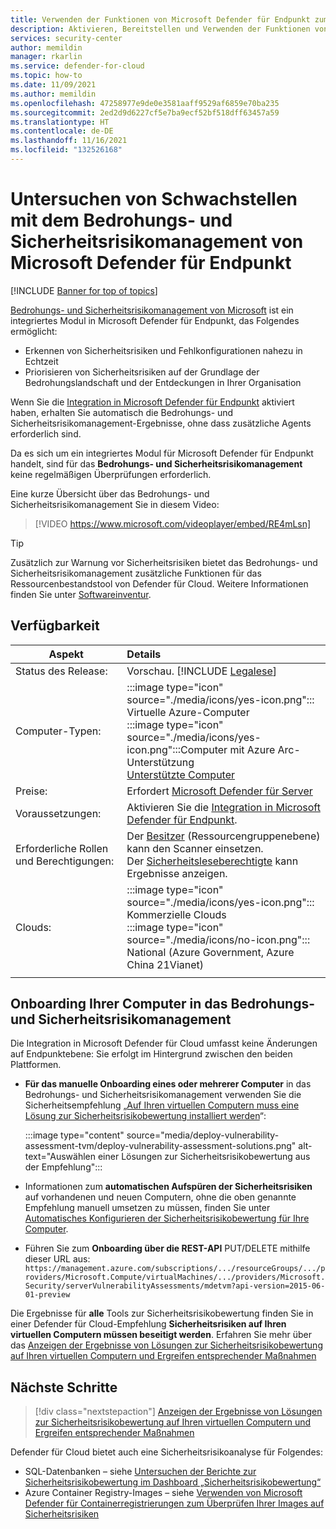 ```yaml
---
title: Verwenden der Funktionen von Microsoft Defender für Endpunkt zum Bedrohungs- und Sicherheitsrisikomanagement mit Microsoft Defender für Cloud
description: Aktivieren, Bereitstellen und Verwenden der Funktionen von Microsoft Defender für Endpunkt zum Bedrohungs- und Sicherheitsrisikomanagement mit Microsoft Defender für Cloud, um Schwachstellen auf Ihren Azure- und Hybridcomputern zu erkennen
services: security-center
author: memildin
manager: rkarlin
ms.service: defender-for-cloud
ms.topic: how-to
ms.date: 11/09/2021
ms.author: memildin
ms.openlocfilehash: 47258977e9de0e3581aaff9529af6859e70ba235
ms.sourcegitcommit: 2ed2d9d6227cf5e7ba9ecf52bf518dff63457a59
ms.translationtype: HT
ms.contentlocale: de-DE
ms.lasthandoff: 11/16/2021
ms.locfileid: "132526168"
---
```

# <a name="investigate-weaknesses-with-microsoft-defender-for-endpoints-threat-and-vulnerability-management"></a>Untersuchen von Schwachstellen mit dem Bedrohungs- und Sicherheitsrisikomanagement von Microsoft Defender für Endpunkt 

[!INCLUDE [Banner for top of topics](./includes/banner.md)]

[Bedrohungs- und Sicherheitsrisikomanagement von Microsoft](/microsoft-365/security/defender-endpoint/next-gen-threat-and-vuln-mgt) ist ein integriertes Modul in Microsoft Defender für Endpunkt, das Folgendes ermöglicht:

- Erkennen von Sicherheitsrisiken und Fehlkonfigurationen nahezu in Echtzeit
- Priorisieren von Sicherheitsrisiken auf der Grundlage der Bedrohungslandschaft und der Entdeckungen in Ihrer Organisation

Wenn Sie die [Integration in Microsoft Defender für Endpunkt](integration-defender-for-endpoint.md) aktiviert haben, erhalten Sie automatisch die Bedrohungs- und Sicherheitsrisikomanagement-Ergebnisse, ohne dass zusätzliche Agents erforderlich sind.

Da es sich um ein integriertes Modul für Microsoft Defender für Endpunkt handelt, sind für das **Bedrohungs- und Sicherheitsrisikomanagement** keine regelmäßigen Überprüfungen erforderlich.

Eine kurze Übersicht über das Bedrohungs- und Sicherheitsrisikomanagement Sie in diesem Video:

> [!VIDEO https://www.microsoft.com/videoplayer/embed/RE4mLsn]

> [!TIP]
> Zusätzlich zur Warnung vor Sicherheitsrisiken bietet das Bedrohungs- und Sicherheitsrisikomanagement zusätzliche Funktionen für das Ressourcenbestandstool von Defender für Cloud. Weitere Informationen finden Sie unter [Softwareinventur](asset-inventory.md#access-a-software-inventory).


## <a name="availability"></a>Verfügbarkeit
|Aspekt|Details|
|----|:----|
|Status des Release:|Vorschau. [!INCLUDE [Legalese](../../includes/security-center-preview-legal-text.md)]|
|Computer-Typen:|:::image type="icon" source="./media/icons/yes-icon.png"::: Virtuelle Azure-Computer<br>:::image type="icon" source="./media/icons/yes-icon.png":::Computer mit Azure Arc-Unterstützung <br> [Unterstützte Computer](/microsoft-365/security/defender-endpoint/tvm-supported-os)|
|Preise:|Erfordert [Microsoft Defender für Server](defender-for-servers-introduction.md)|
|Voraussetzungen:|Aktivieren Sie die [Integration in Microsoft Defender für Endpunkt](integration-defender-for-endpoint.md).|
|Erforderliche Rollen und Berechtigungen:|Der [Besitzer](../role-based-access-control/built-in-roles.md#owner) (Ressourcengruppenebene) kann den Scanner einsetzen.<br>Der [Sicherheitsleseberechtigte](../role-based-access-control/built-in-roles.md#security-reader) kann Ergebnisse anzeigen.|
|Clouds:|:::image type="icon" source="./media/icons/yes-icon.png"::: Kommerzielle Clouds<br>:::image type="icon" source="./media/icons/no-icon.png"::: National (Azure Government, Azure China 21Vianet)|
|||


## <a name="onboarding-your-machines-to-threat-and-vulnerability-management"></a>Onboarding Ihrer Computer in das Bedrohungs- und Sicherheitsrisikomanagement

Die Integration in Microsoft Defender für Cloud umfasst keine Änderungen auf Endpunktebene: Sie erfolgt im Hintergrund zwischen den beiden Plattformen. 

- **Für das manuelle Onboarding eines oder mehrerer Computer** in das Bedrohungs- und Sicherheitsrisikomanagement verwenden Sie die Sicherheitsempfehlung „[Auf Ihren virtuellen Computern muss eine Lösung zur Sicherheitsrisikobewertung installiert werden](https://portal.azure.com/#blade/Microsoft_Azure_Security/RecommendationsBlade/assessmentKey/ffff0522-1e88-47fc-8382-2a80ba848f5d)“:

    :::image type="content" source="media/deploy-vulnerability-assessment-tvm/deploy-vulnerability-assessment-solutions.png" alt-text="Auswählen einer Lösungen zur Sicherheitsrisikobewertung aus der Empfehlung":::

- Informationen zum **automatischen Aufspüren der Sicherheitsrisiken** auf vorhandenen und neuen Computern, ohne die oben genannte Empfehlung manuell umsetzen zu müssen, finden Sie unter [Automatisches Konfigurieren der Sicherheitsrisikobewertung für Ihre Computer](auto-deploy-vulnerability-assessment.md).

- Führen Sie zum **Onboarding über die REST-API** PUT/DELETE mithilfe dieser URL aus: `https://management.azure.com/subscriptions/.../resourceGroups/.../providers/Microsoft.Compute/virtualMachines/.../providers/Microsoft.Security/serverVulnerabilityAssessments/mdetvm?api-version=2015-06-01-preview`


Die Ergebnisse für **alle** Tools zur Sicherheitsrisikobewertung finden Sie in einer Defender für Cloud-Empfehlung **Sicherheitsrisiken auf Ihren virtuellen Computern müssen beseitigt werden**. Erfahren Sie mehr über das [Anzeigen der Ergebnisse von Lösungen zur Sicherheitsrisikobewertung auf Ihren virtuellen Computern und Ergreifen entsprechender Maßnahmen](remediate-vulnerability-findings-vm.md)


## <a name="next-steps"></a>Nächste Schritte
> [!div class="nextstepaction"]
> [Anzeigen der Ergebnisse von Lösungen zur Sicherheitsrisikobewertung auf Ihren virtuellen Computern und Ergreifen entsprechender Maßnahmen](remediate-vulnerability-findings-vm.md)

Defender für Cloud bietet auch eine Sicherheitsrisikoanalyse für Folgendes:

- SQL-Datenbanken – siehe [Untersuchen der Berichte zur Sicherheitsrisikobewertung im Dashboard „Sicherheitsrisikobewertung“](defender-for-sql-on-machines-vulnerability-assessment.md#explore-vulnerability-assessment-reports)
- Azure Container Registry-Images – siehe [Verwenden von Microsoft Defender für Containerregistrierungen zum Überprüfen Ihrer Images auf Sicherheitsrisiken](defender-for-container-registries-usage.md)
